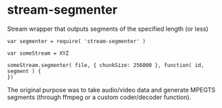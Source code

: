 # stream-segmenter

Stream wrapper that outputs segments of the specified length (or less)

```
var segmenter = require( 'stream-segmenter' )

var someStream = XYZ

someStream.segmenter( file, { chunkSize: 256000 }, function( id, segment ) {
})

 ```
The original purpose was to take audio/video data and generate MPEGTS segments (through ffmpeg or a custom coder/decoder function).

